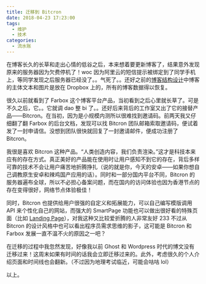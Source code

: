 ```yaml
---
title: 迁移到 Bitcron
date: 2018-04-23 17:23:00
tags:
  - 维护
  - 技术
categories:
  - 流水账
---
```


在博客长久的长草和走出心情的低谷之后，本来想着要更新博客了，结果意外发现原来的服务器因为欠费停机了！woc 因为阿里云的短信提示被绑定到了同学手机上，等同学发现之后服务器已经没了。。气死了。。还好之前的[博客结构设计](/posts/chong-shi-bo-ke-yu-qian-yi-zhi-hexo)中博客的主体文本和图片是放在 Dropbox 上的，所有的博客数据得以恢复。

<!-- more -->

很久以前就看到了 Farbox 这个博客平台产品，当初看到之后心里就长草了。可是不久之后，它。。它就调 dao 整 bi 了。。还好后来背后的工作室又出了它的接替产品——Bitcron。在当初，因为是小规模内测所以很难找到邀请码。前两天我又仔细翻了翻 Farbox 的后台文档，发现可以找 Bitcron 团队邮箱索取邀请码，便试着发了一封申请信。没想到团队很快就回复了一封邀请邮件，便成功注册了 Bitcron。

我很是喜欢 Bitcron 这种产品。“人类创造内容，我们负责渲染。”这才是科技本来应有的存在方式。真正美好的产品能在使用时让用户感知不到它的存在，背后多样可靠的技术不会让用户痛苦地折腾挣扎（说的就是你，今天的安卓——如果你想自己调教原生安卓和辣鸡国产应用的话）。同时和一部分国内平台不同，Bitcron 的服务器遍布全球，所以不必担心备案问题，而在国内的访问体验也因为香港节点的存在变得很好，网络节点体验极佳！

同时，Bitcron 也提供给用户很强的自定义和拓展能力，可以自己编写模版调用 API 来个性化自己的网站，而强大的 SmartPage 功能也可以做出很好看的特殊页面（比如 [Landing Page](/)），对我这种又比较爱折腾的人非常友好 233 不过从 Bitcron 的设计风格中也可以看出程序员需求思维的影子，这可能是 Bitcron 和 Farbox 发展一直不温不火的原因之一吧？

在迁移的过程中我忽然发现，好像我以前 Ghost 和 Wordpress 时代的博文没有迁移过来！这周末如果有时间的话我会立即迁移过来的。此外，考虑很久的个人介绍页面和时间线也会翻新。（不过因为地理考试临近，可能会咕咕 lol）

以上。
